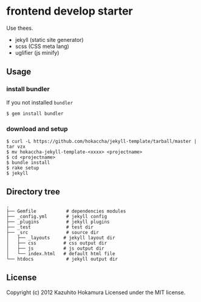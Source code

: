 # frontend develop starter

Use thees.

* jekyll (static site generator)
* scss (CSS meta lang)
* uglifier (js minify)

## Usage

### install bundler

If you not installed `bundler`

    $ gem install bundler

### download and setup

    $ curl -L https://github.com/hokaccha/jekyll-template/tarball/master | tar vzx
    $ mv hokaccha-jekyll-template-<xxxx> <projectname>
    $ cd <projectname>
    $ bundle install
    $ rake setup
    $ jekyll

## Directory tree

    .
    ├── Gemfile           # dependencies modules
    ├── _config.yml       # jekyll config
    ├── _plugins          # jekyll plugins
    ├── _test             # test dir
    ├── _src              # source dir
    │   ├── _layouts     # jekyll layout dir
    │   ├── css          # css output dir
    │   ├── js           # js output dir
    │   └── index.html   # default html file
    └── htdocs            # jekyll output dir

## License

Copyright (c) 2012 Kazuhito Hokamura
Licensed under the MIT license.
